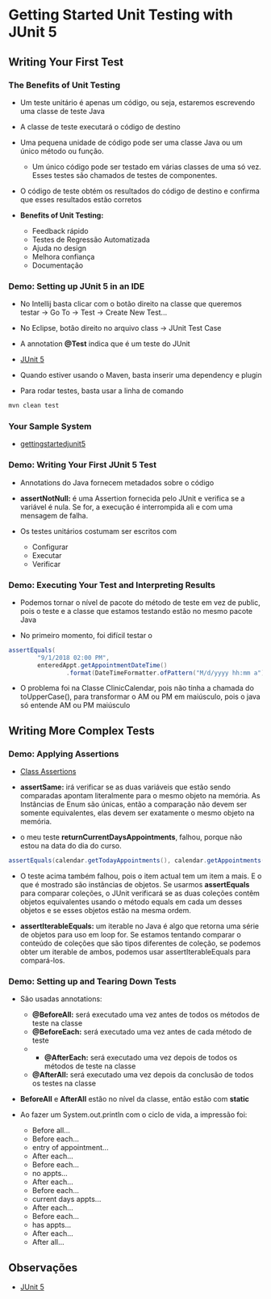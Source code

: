 # Getting Started Unit Testing with JUnit 5
## Writing Your First Test
### The Benefits of Unit Testing
* Um teste unitário é apenas um código, ou seja, estaremos escrevendo uma classe de teste Java
* A classe de teste executará o código de destino
* Uma pequena unidade de código pode ser uma classe Java ou um único método ou função.
  * Um único código pode ser testado em várias classes de uma só vez. Esses testes são chamados de testes de componentes.
* O código de teste obtém os resultados do código de destino e confirma que esses resultados estão corretos

* **Benefits of Unit Testing:**
  * Feedback rápido
  * Testes de Regressão Automatizada
  * Ajuda no design
  * Melhora confiança
  * Documentação


### Demo: Setting up JUnit 5 in an IDE
* No Intellij basta clicar com o botão direito na classe que queremos testar -> Go To -> Test -> Create New Test... 
* No Eclipse, botão direito no arquivo class -> JUnit Test Case
* A annotation **@Test** indica que é um teste do JUnit

* [JUnit 5](https://junit.org/junit5/)

* Quando estiver usando o Maven, basta inserir uma dependency e plugin

* Para rodar testes, basta usar a linha de comando

``` bash
mvn clean test
```


### Your Sample System
* [gettingstartedjunit5](https://github.com/weaverj/gettingstartedjunit5)


### Demo: Writing Your First JUnit 5 Test
* Annotations do Java fornecem metadados sobre o código
* **assertNotNull:** é uma Assertion fornecida pelo JUnit e verifica se a variável é nula. Se for, a execução é interrompida ali e com uma mensagem de falha.

* Os testes unitários costumam ser escritos com 
  * Configurar
  * Executar
  * Verificar


### Demo: Executing Your Test and Interpreting Results
* Podemos tornar o nível de pacote do método de teste em vez de public, pois o teste e a classe que estamos testando estão no mesmo pacote Java 

* No primeiro momento, foi difícil testar o 

``` java
assertEquals(
        "9/1/2018 02:00 PM",
        enteredAppt.getAppointmentDateTime()
                .format(DateTimeFormatter.ofPattern("M/d/yyyy hh:mm a")));
```

* O problema foi na Classe ClinicCalendar, pois não tinha a chamada do toUpperCase(), para transformar o AM ou PM em maiúsculo, pois o java só entende AM ou PM maiúsculo


## Writing More Complex Tests
### Demo: Applying Assertions
* [Class Assertions](https://junit.org/junit5/docs/5.0.1/api/org/junit/jupiter/api/Assertions.html)

* **assertSame:** irá verificar se as duas variáveis que estão sendo comparadas apontam literalmente para o mesmo objeto na memória. As Instâncias de Enum são únicas, então a comparação não devem ser somente equivalentes, elas devem ser exatamente o mesmo objeto na memória.


* o meu teste **returnCurrentDaysAppointments**, falhou, porque não estou na data do dia do curso.

``` java
assertEquals(calendar.getTodayAppointments(), calendar.getAppointments());
```

* O teste acima também falhou, pois o item actual tem um item a mais. E o que é mostrado são instâncias de objetos. Se usarmos **assertEquals** para comparar coleções, o JUnit verificará se as duas coleções contêm objetos equivalentes usando o método equals em cada um desses objetos e se esses objetos estão na mesma ordem.

* **assertIterableEquals:** um iterable no Java é algo que retorna uma série de objetos para uso em loop for. Se estamos tentando comparar o conteúdo de coleções que são tipos diferentes de coleção, se podemos obter um iterable de ambos, podemos usar assertIterableEquals para compará-los.


### Demo: Setting up and Tearing Down Tests
* São usadas annotations:
  * **@BeforeAll:** será executado uma vez antes de todos os métodos de teste na classe
  * **@BeforeEach:** será executado uma vez antes de cada método de teste
  * * **@AfterEach:** será executado uma vez depois de todos os métodos de teste na classe
  * **@AfterAll:** será executado uma vez depois da conclusão de todos os testes na classe

* **BeforeAll** e **AfterAll** estão no nível da classe, então estão com **static**

* Ao fazer um System.out.println com o ciclo de vida, a impressão foi:
  * Before all...
  * Before each...
  * entry of appointment...
  * After each...
  * Before each...
  * no appts...
  * After each...
  * Before each...
  * current days appts...
  * After each...
  * Before each...
  * has appts...
  * After each...
  * After all...



## Observações
* [JUnit 5](https://junit.org/junit5/)

